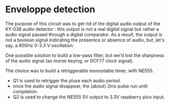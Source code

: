 # Enveloppe detection

The purpose of this circuit was to get rid of the digital audio output of the KY-038 audio detector : this output is not a real digital signal but rather a audio signal passed through a digital comparator. As a result, the output is not a boolean signal indicating the presentce or absence of audio, but ,let's say, a 800Hz 0-3.3 V oscillation.

One possible solution to build a low-pass filter, but we'd lost the sharpness of the audio signal (as morse keying, or DCF77 clock signal).

The choice was to build a retriggerable monostable timer, with NE555.
- Q1 is used to retrigger the pluse each audio period.
- once the audio signal disappear, the (about) 2ms pulse run until completion.
- Q2 is used to change the NE555 5V output to 3.3V raspberry pico input.
